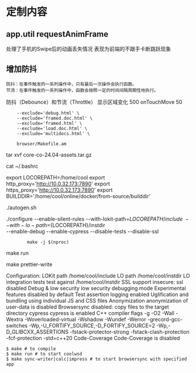# 定制内容

## app.util requestAnimFrame		
处理了手机的Swipe后的动画丢失情况
表现为前端的不跟手卡断跳跃现象

## 增加防抖
    防抖：在事件触发的一系列操作中，只有最后一次操作会执行函数。
    节流：在事件触发的一系列操作中，函数会按照一定的时间间隔周期性地执行。
防抖（Debounce）和节流（Throttle）
显示区域变化 500
onTouchMove 50

		
		--exclude='debug.html' \
		--exclude='framed.doc.html' \
		--exclude='framed.html' \
		--exclude='load.doc.html' \
		--exclude='multidocs.html' \

        browser/Makefile.am

tar xvf core-co-24.04-assets.tar.gz

cat  ~/.bashrc

export LOCOREPATH=/home/cool
export http_proxy='http://10.0.32.173:7890'
export https_proxy='http://10.0.32.173:7890'
export BUILDDIR='/home/cool/online/docker/from-source/builddir'

./autogen.sh

./configure --enable-silent-rules --with-lokit-path=${LOCOREPATH}/include \
            --with-lo-path=${LOCOREPATH}/instdir \
            --enable-debug --enable-cypress --disable-tests --disable-ssl

			make -j $(nproc)
make run

make prettier-write

Configuration:
    LOKit path                /home/cool/include
    LO path                   /home/cool/instdir
    LO integration tests      test against /home/cool/instdir
    SSL support               insecure: ssl disabled
    Debug & low security      low security debugging mode
    Experimental features     disabled by default
    Test assertion logging    enabled
    Uglification and bundling using individual JS and CSS files
    Anonymization             anonymization of user-data is disabled
    Browsersync               disabled: copy files to the target directory
    cypress                   cypress is enabled
    C++ compiler flags        -g -O2 -Wall -Wextra -Woverloaded-virtual -Wshadow -Wundef -Werror  -grecord-gcc-switches -Wp,-U_FORTIFY_SOURCE,-D_FORTIFY_SOURCE=2 -Wp,-D_GLIBCXX_ASSERTIONS -fstack-protector-strong -fstack-clash-protection -fcf-protection -std=c++20
    Code-Coverage             Code-Coverage is disabled

    $ make # to compile
    $ make run # to start coolwsd
    $ make sync-writer|calc|impress # to start browsersync with specified app